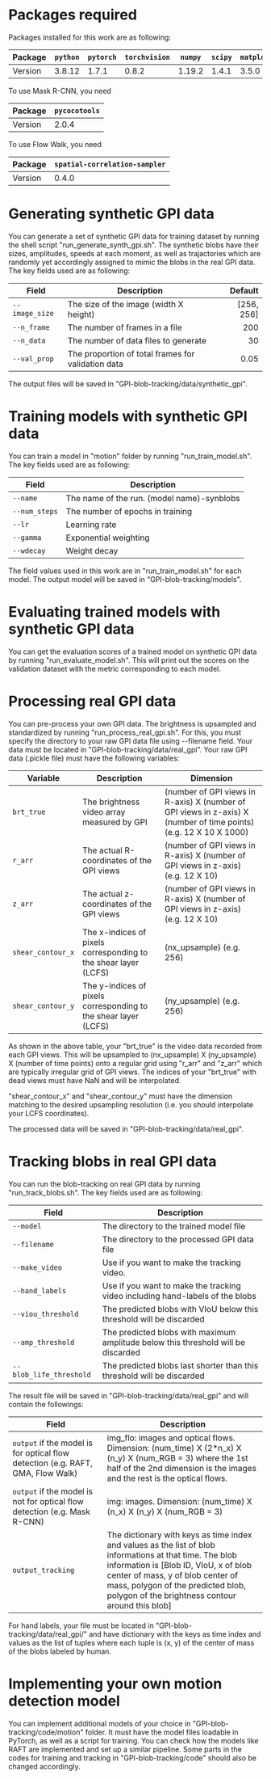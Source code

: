 # Packages required
Packages installed for this work are as following:

| Package | `python` | `pytorch` | `torchvision` | `numpy` | `scipy` | `matplotlib` | `ffmpeg` | `opencv` | `shapely` | `pillow` |
| --------|----------|-----------|---------------|---------|---------|--------------|----------|----------|-----------|----------|
| Version | 3.8.12   | 1.7.1     | 0.8.2         | 1.19.2  | 1.4.1   | 3.5.0        | 4.2.2    | 3.4.10   | 1.7.1     | 8.4.0    |

To use Mask R-CNN, you need

| Package | `pycocotools` |
| --------| --------------|
| Version | 2.0.4         |

To use Flow Walk, you need

| Package | `spatial-correlation-sampler` |
| --------| ------------------------------|
| Version | 0.4.0                         |

# Generating synthetic GPI data
You can generate a set of synthetic GPI data for training dataset by running the shell script "run_generate_synth_gpi.sh". The synthetic blobs have their sizes, amplitudes, speeds at each moment, as well as trajactories which are randomly yet accordingly assigned to mimic the blobs in the real GPI data. The key fields used are as following:

| Field          | Description                                         | Default    |
| -------------- |-----------------------------------------------------| ----------:|
| `--image_size` | The size of the image (width X height)              | [256, 256] |
| `--n_frame`    | The number of frames in a file                      | 200        |
| `--n_data`     | The number of data files to generate                | 30         |
| `--val_prop`   | The proportion of total frames for validation data  | 0.05       |

The output files will be saved in "GPI-blob-tracking/data/synthetic_gpi".

# Training models with synthetic GPI data
You can train a model in "motion" folder by running "run_train_model.sh". The key fields used are as following:

| Field          | Description                                  |
| -------------- |----------------------------------------------|
| `--name`       | The name of the run. (model name)-synblobs   |
| `--num_steps`  | The number of epochs in training             |
| `--lr`         | Learning rate                                |
| `--gamma`      | Exponential weighting                        |
| `--wdecay`     | Weight decay                                 |

The field values used in this work are in "run_train_model.sh" for each model. The output model will be saved in "GPI-blob-tracking/models".

# Evaluating trained models with synthetic GPI data
You can get the evaluation scores of a trained model on synthetic GPI data by running "run_evaluate_model.sh". This will print out the scores on the validation dataset with the metric corresponding to each model.

# Processing real GPI data
You can pre-process your own GPI data. The brightness is upsampled and standardized by running "run_process_real_gpi.sh". For this, you must specify the directory to your raw GPI data file using --filename field. Your data must be located in "GPI-blob-tracking/data/real_gpi". Your raw GPI data (.pickle file) must have the following variables:

| Variable          | Description                                  | Dimension |
| ----------------- |----------------------------------------------|-----------|
| `brt_true` | The brightness video array measured by GPI   | (number of GPI views in R-axis) X (number of GPI views in z-axis) X (number of time points) (e.g. 12 X 10 X 1000)|
| `r_arr`  | The actual R-coordinates of the GPI views    | (number of GPI views in R-axis) X (number of GPI views in z-axis) (e.g. 12 X 10)|
| `z_arr`  | The actual z-coordinates of the GPI views    | (number of GPI views in R-axis) X (number of GPI views in z-axis) (e.g. 12 X 10)|
| `shear_contour_x`  | The x-indices of pixels corresponding to the shear layer (LCFS)    | (nx_upsample) (e.g. 256)|
| `shear_contour_y`  | The y-indices of pixels corresponding to the shear layer (LCFS)    | (ny_upsample) (e.g. 256)|

As shown in the above table, your "brt_true" is the video data recorded from each GPI views. This will be upsampled to (nx_upsample) X (ny_upsample) X (number of time points) onto a regular grid using "r_arr" and "z_arr" which are typically irregular grid of GPI views. The indices of your "brt_true" with dead views must have NaN and will be interpolated.

"shear_contour_x" and "shear_contour_y" must have the dimension matching to the desired upsampling resolution (i.e. you should interpolate your LCFS coordinates).

The processed data will be saved in "GPI-blob-tracking/data/real_gpi".

# Tracking blobs in real GPI data
You can run the blob-tracking on real GPI data by running "run_track_blobs.sh". The key fields used are as following:

| Field                   | Description                                                                            |
|-------------------------|----------------------------------------------------------------------------------------|
| `--model`               | The directory to the trained model file                                                |
| `--filename`            | The directory to the processed GPI data file                                           |
| `--make_video`          | Use if you want to make the tracking video.                                            |
| `--hand_labels`         | Use if you want to make the tracking video including hand-labels of the blobs          |
| `--viou_threshold`      | The predicted blobs with VIoU below this threshold will be discarded                   |
| `--amp_threshold`       | The predicted blobs with maximum amplitude below this threshold will be discarded      |
| `--blob_life_threshold` | The predicted blobs last shorter than this threshold will be discarded                 |

The result file will be saved in "GPI-blob-tracking/data/real_gpi" and will contain the followings:

| Field                   | Description                                                                            |
|-------------------------|----------------------------------------------------------------------------------------|
| `output` if the model is for optical flow detection (e.g. RAFT, GMA, Flow Walk)  | img_flo: images and optical flows. Dimension: (num_time) X (2*n_x) X (n_y) X (num_RGB = 3) where the 1st half of the 2nd dimension is the images and the rest is the optical flows. |
| `output` if the model is not for optical flow detection (e.g. Mask R-CNN)       | img: images. Dimension: (num_time) X (n_x) X (n_y) X (num_RGB = 3) |
| `output_tracking` | The dictionary with keys as time index and values as the list of blob informations at that time. The blob information is [Blob ID, VIoU, x of blob center of mass, y of blob center of mass, polygon of the predicted blob, polygon of the brightness contour around this blob]   |

For hand labels, your file must be located in "GPI-blob-tracking/data/real_gpi/" and have dictionary with the keys as time index and values as the list of tuples where each tuple is (x, y) of the center of mass of the blobs labeled by human.

# Implementing your own motion detection model
You can implement additional models of your choice in "GPI-blob-tracking/code/motion" folder. It must have the model files loadable in PyTorch, as well as a script for training. You can check how the models like RAFT are implemented and set up a similar pipeline. Some parts in the codes for training and tracking in "GPI-blob-tracking/code" should also be changed accordingly.
